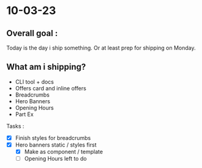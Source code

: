 # 10-03-23

## Overall goal :
Today is the day i ship something. Or at least prep for shipping on Monday.

## What am i shipping?
- CLI tool + docs
- Offers card and inline offers
- Breadcrumbs
- Hero Banners
- Opening Hours
- Part Ex

Tasks :
- [x] Finish styles for breadcrumbs
- [x] Hero banners static / styles first
  - [x] Make as component / template
  - [ ] Opening Hours left to do
<!-- - [ ] Opening Hours - v1
  - [ ] Make as component / template -->